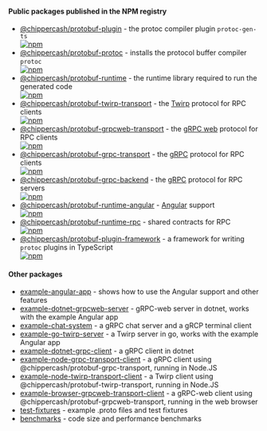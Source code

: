 

#### Public packages published in the NPM registry

- [@chippercash/protobuf-plugin](./plugin) - the protoc compiler plugin `protoc-gen-ts`  
  [![npm](https://img.shields.io/npm/v/@chippercash/protobuf-plugin?style=flat-square)](https://www.npmjs.com/package/@chippercash/protobuf-plugin)
- [@chippercash/protobuf-protoc](./protoc) - installs the protocol buffer compiler `protoc`  
  [![npm](https://img.shields.io/npm/v/@chippercash/protobuf-protoc?style=flat-square)](https://www.npmjs.com/package/@chippercash/protobuf-protoc)  
- [@chippercash/protobuf-runtime](./runtime) - the runtime library required to run the generated code  
  [![npm](https://img.shields.io/npm/v/@chippercash/protobuf-runtime?style=flat-square)](https://www.npmjs.com/package/@chippercash/protobuf-runtime)  
- [@chippercash/protobuf-twirp-transport](./twirp-transport) - the [Twirp](https://github.com/twitchtv/twirp) protocol for RPC clients  
  [![npm](https://img.shields.io/npm/v/@chippercash/protobuf-twirp-transport?style=flat-square)](https://www.npmjs.com/package/@chippercash/protobuf-twirp-transport)  
- [@chippercash/protobuf-grpcweb-transport](./grpcweb-transport) - the [gRPC web](https://github.com/grpc/grpc-web) protocol for RPC clients  
  [![npm](https://img.shields.io/npm/v/@chippercash/protobuf-grpcweb-transport?style=flat-square)](https://www.npmjs.com/package/@chippercash/protobuf-grpcweb-transport)
- [@chippercash/protobuf-grpc-transport](./grpc-transport) - the [gRPC](https://grpc.io/) protocol for RPC clients  
  [![npm](https://img.shields.io/npm/v/@chippercash/protobuf-grpc-transport?style=flat-square)](https://www.npmjs.com/package/@chippercash/protobuf-grpc-transport)
- [@chippercash/protobuf-grpc-backend](./grpc-backend) - the [gRPC](https://grpc.io/) protocol for RPC servers  
  [![npm](https://img.shields.io/npm/v/@chippercash/protobuf-grpc-backend?style=flat-square)](https://www.npmjs.com/package/@chippercash/protobuf-grpc-backend)
- [@chippercash/protobuf-runtime-angular](./runtime-angular) - [Angular](https://angular.io/) support  
  [![npm](https://img.shields.io/npm/v/@chippercash/protobuf-runtime-angular?style=flat-square)](https://www.npmjs.com/package/@chippercash/protobuf-runtime-angular)
- [@chippercash/protobuf-runtime-rpc](./runtime-rpc) - shared contracts for RPC  
  [![npm](https://img.shields.io/npm/v/@chippercash/protobuf-runtime-rpc?style=flat-square)](https://www.npmjs.com/package/@chippercash/protobuf-runtime-rpc)
- [@chippercash/protobuf-plugin-framework](./plugin-framework) - a framework for writing `protoc` plugins in TypeScript  
  [![npm](https://img.shields.io/npm/v/@chippercash/protobuf-plugin-framework?style=flat-square)](https://www.npmjs.com/package/@chippercash/protobuf-plugin-framework)



#### Other packages

- [example-angular-app](./example-angular-app) - shows how to use the Angular support and other features
- [example-dotnet-grpcweb-server](./example-dotnet-grpcweb-server) - gRPC-web server in dotnet, works with the example Angular app
- [example-chat-system](./example-chat-system) - a gRPC chat server and a gRCP terminal client
- [example-go-twirp-server](example-go-twirp-server) - a Twirp server in go, works with the example Angular app
- [example-dotnet-grpc-client](./example-dotnet-grpc-client) - a gRPC client in dotnet
- [example-node-grpc-transport-client](./example-node-grpc-transport-client) - a gRPC client using @chippercash/protobuf-grpc-transport, running in Node.JS
- [example-node-twirp-transport-client](./example-node-twirp-transport-client) - a Twirp client using @chippercash/protobuf-twirp-transport, running in Node.JS
- [example-browser-grpcweb-transport-client](example-browser-grpcweb-transport-client) - a gRPC-web client using @chippercash/protobuf-grpcweb-transport, running in the web browser
- [test-fixtures](./test-fixtures) - example .proto files and test fixtures
- [benchmarks](./benchmarks) - code size and performance benchmarks

